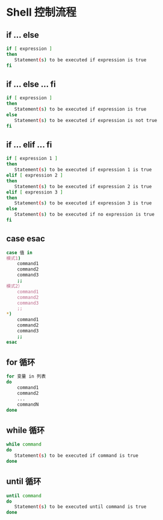 # Shell 控制流程


## if ... else

```bash
if [ expression ]
then
   Statement(s) to be executed if expression is true
fi
```


## if ... else ... fi

```bash
if [ expression ]
then
   Statement(s) to be executed if expression is true
else
   Statement(s) to be executed if expression is not true
fi
```


## if ... elif ... fi

```bash
if [ expression 1 ]
then
   Statement(s) to be executed if expression 1 is true
elif [ expression 2 ]
then
   Statement(s) to be executed if expression 2 is true
elif [ expression 3 ]
then
   Statement(s) to be executed if expression 3 is true
else
   Statement(s) to be executed if no expression is true
fi
```


## case esac

```bash
case 值 in
模式1)
    command1
    command2
    command3
    ;;
模式2）
    command1
    command2
    command3
    ;;
*)
    command1
    command2
    command3
    ;;
esac
```


## for 循环

```bash
for 变量 in 列表
do
    command1
    command2
    ...
    commandN
done
```

## while 循环

```bash
while command
do
   Statement(s) to be executed if command is true
done
```

## until 循环

```bash
until command
do
   Statement(s) to be executed until command is true
done
```